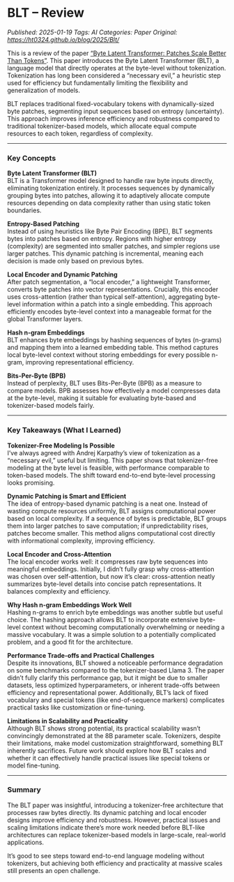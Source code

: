 # BLT – Review
_Published: 2025-01-19_
_Tags: AI_
_Categories: Paper_
_Original: https://ht0324.github.io/blog/2025/Blt/_

<p>This is a review of the paper <a href="https://arxiv.org/abs/2412.09871">“Byte Latent Transformer: Patches Scale Better Than Tokens”</a>. This paper introduces the Byte Latent Transformer (BLT), a language model that directly operates at the byte-level without tokenization. Tokenization has long been considered a “necessary evil,” a heuristic step used for efficiency but fundamentally limiting the flexibility and generalization of models.</p>

<p>BLT replaces traditional fixed-vocabulary tokens with dynamically-sized byte patches, segmenting input sequences based on entropy (uncertainty). This approach improves inference efficiency and robustness compared to traditional tokenizer-based models, which allocate equal compute resources to each token, regardless of complexity.</p>

<hr />

<h3 id="key-concepts">Key Concepts</h3>

<p><strong>Byte Latent Transformer (BLT)</strong><br />
BLT is a Transformer model designed to handle raw byte inputs directly, eliminating tokenization entirely. It processes sequences by dynamically grouping bytes into patches, allowing it to adaptively allocate compute resources depending on data complexity rather than using static token boundaries.</p>

<p><strong>Entropy-Based Patching</strong><br />
Instead of using heuristics like Byte Pair Encoding (BPE), BLT segments bytes into patches based on entropy. Regions with higher entropy (complexity) are segmented into smaller patches, and simpler regions use larger patches. This dynamic patching is incremental, meaning each decision is made only based on previous bytes.</p>

<p><strong>Local Encoder and Dynamic Patching</strong><br />
After patch segmentation, a “local encoder,” a lightweight Transformer, converts byte patches into vector representations. Crucially, this encoder uses cross-attention (rather than typical self-attention), aggregating byte-level information within a patch into a single embedding. This approach efficiently encodes byte-level context into a manageable format for the global Transformer layers.</p>

<p><strong>Hash n-gram Embeddings</strong><br />
BLT enhances byte embeddings by hashing sequences of bytes (n-grams) and mapping them into a learned embedding table. This method captures local byte-level context without storing embeddings for every possible n-gram, improving representational efficiency.</p>

<p><strong>Bits-Per-Byte (BPB)</strong><br />
Instead of perplexity, BLT uses Bits-Per-Byte (BPB) as a measure to compare models. BPB assesses how effectively a model compresses data at the byte-level, making it suitable for evaluating byte-based and tokenizer-based models fairly.</p>

<hr />

<h3 id="key-takeaways-what-i-learned">Key Takeaways (What I Learned)</h3>

<p><strong>Tokenizer-Free Modeling Is Possible</strong><br />
I’ve always agreed with Andrej Karpathy’s view of tokenization as a “necessary evil,” useful but limiting. This paper shows that tokenizer-free modeling at the byte level is feasible, with performance comparable to token-based models. The shift toward end-to-end byte-level processing looks promising.</p>

<p><strong>Dynamic Patching is Smart and Efficient</strong><br />
The idea of entropy-based dynamic patching is a neat one. Instead of wasting compute resources uniformly, BLT assigns computational power based on local complexity. If a sequence of bytes is predictable, BLT groups them into larger patches to save computation; if unpredictability rises, patches become smaller. This method aligns computational cost directly with informational complexity, improving efficiency.</p>

<p><strong>Local Encoder and Cross-Attention</strong><br />
The local encoder works well: it compresses raw byte sequences into meaningful embeddings. Initially, I didn’t fully grasp why cross-attention was chosen over self-attention, but now it’s clear: cross-attention neatly summarizes byte-level details into concise patch representations. It balances complexity and efficiency.</p>

<p><strong>Why Hash n-gram Embeddings Work Well</strong><br />
Hashing n-grams to enrich byte embeddings was another subtle but useful choice. The hashing approach allows BLT to incorporate extensive byte-level context without becoming computationally overwhelming or needing a massive vocabulary. It was a simple solution to a potentially complicated problem, and a good fit for the architecture.</p>

<p><strong>Performance Trade-offs and Practical Challenges</strong><br />
Despite its innovations, BLT showed a noticeable performance degradation on some benchmarks compared to the tokenizer-based Llama 3. The paper didn’t fully clarify this performance gap, but it might be due to smaller datasets, less optimized hyperparameters, or inherent trade-offs between efficiency and representational power. Additionally, BLT’s lack of fixed vocabulary and special tokens (like end-of-sequence markers) complicates practical tasks like customization or fine-tuning.</p>

<p><strong>Limitations in Scalability and Practicality</strong><br />
Although BLT shows strong potential, its practical scalability wasn’t convincingly demonstrated at the 8B parameter scale. Tokenizers, despite their limitations, make model customization straightforward, something BLT inherently sacrifices. Future work should explore how BLT scales and whether it can effectively handle practical issues like special tokens or model fine-tuning.</p>

<hr />

<h3 id="summary">Summary</h3>
<p>The BLT paper was insightful, introducing a tokenizer-free architecture that processes raw bytes directly. Its dynamic patching and local encoder designs improve efficiency and robustness. However, practical issues and scaling limitations indicate there’s more work needed before BLT-like architectures can replace tokenizer-based models in large-scale, real-world applications.</p>

<p>It’s good to see steps toward end-to-end language modeling without tokenizers, but achieving both efficiency and practicality at massive scales still presents an open challenge.</p>

